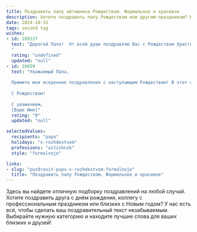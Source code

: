 ```yaml
---
title: Поздравить папу айтишника Рождеством. Формальное и красивое
description: Хотите поздравить папу Рождеством или другим праздником? Наш ИИ создаст незабываемое поздравление, а вы обязательно выделитесь среди других.  
date: 2024-10-31
tags: second tag
wishes:
- id: 109337
  text: "Дорогой Папа!  От всей души поздравляю Вас с Рождеством Христовым! Желаю Вам крепкого здоровья, семейного благополучия и успехов в Вашей непростой, но важной работе айтишника. Пусть в Новом году все задуманное с легкостью воплотится в жизнь, а каждый день будет наполнен радостью и  теплотой близких людей.  С Рождеством!
  "
  rating: "undefined"
  updated: "null"
- id: 16659
  text: "Уважаемый Папа,
  
  Примите мои искренние поздравления с наступающим Рождеством! В этот светлый и радостный праздник хочу пожелать Вам крепкого здоровья, счастья и благополучия. Пусть в Вашей жизни всегда будет достаточно успехов и достижений, особенно в профессиональной сфере, как айтишнику.
  
  С Рождеством!
  
  С уважением,
  [Ваше Имя]"
  rating: "0"
  updated: "null"

selectedValues:
  recipients: "papu"
  holidays: "s-rozhdestvom"
  professions: "aitishnik"
  style: "formalnoje"

links:
- slug: "pozdravit-papu-s-rozhdestvom-formalnoje"
  title: "Поздравить папу Рождеством. Формальное и красивое"
---
```


Здесь вы найдете отличную подборку поздравлений на любой случай. 
Хотите поздравить друга с днём рождения, коллегу с профессиональным праздником или близких с Новым годом? У нас есть всё, чтобы сделать ваш поздравительный текст незабываемым. Выбирайте нужную категорию и находите лучшие слова для ваших близких и друзей!
